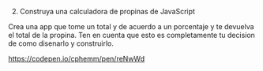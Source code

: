 2. Construya una calculadora de propinas de JavaScript

Crea una app que tome un total y de acuerdo a un porcentaje y te devuelva el total de la propina. 
Ten en cuenta que esto es completamente tu decision de como disenarlo y construirlo. 


https://codepen.io/cphemm/pen/reNwWd
